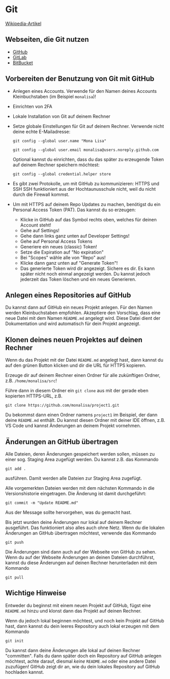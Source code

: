 # Git

[Wikipedia-Artikel](https://de.wikipedia.org/wiki/Git)

## Webseiten, die Git nutzen

- [GitHub](https://github.com/)
- [GitLab](https://about.gitlab.com/)
- [BitBucket](https://bitbucket.org/)

## Vorbereiten der Benutzung von Git mit GitHub

- Anlegen eines Accounts. Verwende für den Namen deines Accounts Kleinbuchstaben (im Beispiel `monalisa`)!
- Einrichten von 2FA
- Lokale Installation von Git auf deinem Rechner
- Setze globale Einstellungen für Git auf deinem Rechner. Verwende nicht deine echte E-Mailadresse:

  ```git config --global user.name "Mona Lisa"```

  ```git config --global user.email monalisa@users.noreply.github.com```

  Optional kannst du einrichten, dass du das später zu erzeugende Token auf deinem Rechner speichern möchtest:

  ```git config --global credential.helper store```
  
- Es gibt zwei Protokolle, um mit GitHub zu kommunizieren: HTTPS und SSH
  SSH funktioniert aus der Hochtaunusschule nicht, weil du nicht durch die Firewall kommst.

- Um mit HTTPS auf deinem Repo Updates zu machen, benötigst du ein Personal Access Token (PAT).
  Das kannst du so erzeugen:
  - Klicke in GitHub auf das Symbol rechts oben, welches für deinen Account steht!
  - Gehe auf Settings!
  - Gehe dann links ganz unten auf Developer Settings!
  - Gehe auf Personal Access Tokens
  - Generiere ein neues (classic) Token!
  - Setze die Expiration auf "No expiration"
  - Bei "Scopes" wähle alle von "Repo" aus!
  - Klicke dann ganz unten auf "Generate Token"!
  - Das generierte Token wird dir angezeigt. Sichere es dir. Es kann später nicht noch einmal angezeigt werden. Du kannst jedoch jederzeit das Token löschen und ein neues Generieren.
 
## Anlegen eines Repositories auf GitHub

Du kannst dann auf GitHub ein neues Projekt anlegen. Für den Namen werden Kleinbuchstaben empfohlen. Akzeptiere den Vorschlag, dass eine neue Datei mit dem Namen `README.md` angelegt wird. Diese Datei dient der Dokumentation und wird automatisch für dein Projekt angezeigt.

## Klonen deines neuen Projektes auf deinen Rechner

Wenn du das Projekt mit der Datei `README.md` angelegt hast, dann kannst du auf den grünen Button klicken und dir die URL für HTTPS kopieren.

Erzeuge dir auf deinem Rechner einen Ordner für alle zukünftigen Ordner, z.B. `/home/monalisa/src`!

Führe dann in diesem Ordner ein `git clone` aus mit der gerade eben kopierten HTTPS-URL, z.B.

```git clone https://github.com/monalisa/project1.git```

Du bekommst dann einen Ordner namens `project1` im Beispiel, der dann deine `README.md` enthält. Du kannst diesen Ordner mit deiner IDE öffnen, z.B. VS Code und kannst Änderungen an deinem Projekt vornehmen.

## Änderungen an GitHub übertragen

Alle Dateien, deren Änderungen gespeichert werden sollen, müssen zu einer sog. Staging Area zugefügt werden. Du kannst z.B. das Kommando

```git add .```

ausführen. Damit werden alle Dateien zur Staging Area zugefügt.

Alle vorgemerkten Dateien werden mit dem nächsten Kommando in die Versionshistorie eingetragen. Die Änderung ist damit durchgeführt:

```git commit -m "Update README.md"```

Aus der Message sollte hervorgehen, was du gemacht hast.

Bis jetzt wurden deine Änderungen nur lokal auf deinem Rechner ausgeführt. Das funktioniert also alles auch ohne Netz. Wenn du die lokalen Änderungen an GitHub übertragen möchtest, verwende das Kommando

```git push```

Die Änderungen sind dann auch auf der Webseite von GitHub zu sehen. Wenn du auf der Webseite Änderungen an deinen Dateien durchführst, kannst du diese Änderungen auf deinen Rechner herunterladen mit dem Kommando

```git pull```

## Wichtige Hinweise

Entweder du beginnst mit einem neuen Projekt auf GitHub, fügst eine `README.md` hinzu und klonst dann das Projekt auf deinen Rechner.

Wenn du jedoch lokal beginnen möchtest, und noch kein Projekt auf GitHub hast, dann kannst du dein leeres Repository auch lokal erzeugen mit dem Kommando

```git init```

Du kannst dann deine Änderungen alle lokal auf deinen Rechner "committen". Falls du dann später doch ein Repository auf GitHub anlegen möchtest, achte darauf, diesmal *keine* `README.md` oder eine andere Datei zuzufügen! GitHub zeigt dir an, wie du dein lokales Repository auf GitHub hochladen kannst.

